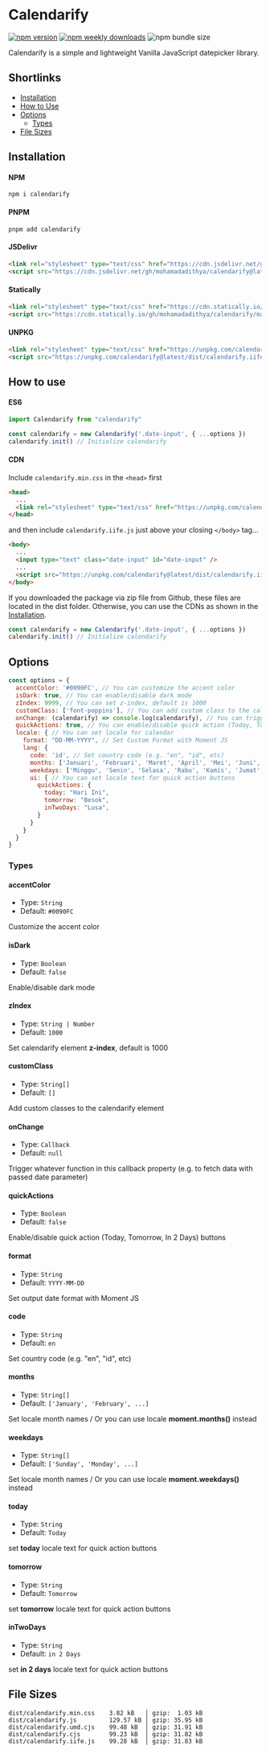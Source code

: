 # Calendarify

[![npm version](https://badge.fury.io/js/calendarify.svg)](https://badge.fury.io/js/calendarify)
[![npm weekly downloads](https://img.shields.io/npm/dw/calendarify.svg)](https://www.npmjs.com/package/calendarify)
![npm bundle size](https://img.shields.io/bundlephobia/minzip/calendarify)

Calendarify is a simple and lightweight Vanilla JavaScript datepicker library.

## Shortlinks

* [Installation](#installation)
* [How to Use](#how-to-use)
* [Options](#options)
  * [Types](#types)
* [File Sizes](#file-sizes)

## Installation

#### NPM

```shell
npm i calendarify
```

#### PNPM

```shell
pnpm add calendarify
```

#### JSDelivr

```html
<link rel="stylesheet" type="text/css" href="https://cdn.jsdelivr.net/gh/mohamadadithya/calendarify@latest/dist/calendarify.min.css">
<script src="https://cdn.jsdelivr.net/gh/mohamadadithya/calendarify@latest/dist/calendarify.iife.js"></script>
```

#### Statically

```html
<link rel="stylesheet" type="text/css" href="https://cdn.statically.io/gh/mohamadadithya/calendarify/master/dist/calendarify.min.css">
<script src="https://cdn.statically.io/gh/mohamadadithya/calendarify/master/dist/calendarify.iife.js"></script>
```

#### UNPKG

```html
<link rel="stylesheet" type="text/css" href="https://unpkg.com/calendarify@latest/dist/calendarify.min.css">
<script src="https://unpkg.com/calendarify@latest/dist/calendarify.iife.js"></script>
```

## How to use

#### ES6
```javascript
import Calendarify from "calendarify"

const calendarify = new Calendarify('.date-input', { ...options })
calendarify.init() // Initialize calendarify
```

#### CDN
Include `calendarify.min.css` in the `<head>` first

```html
<head>
  ...
  <link rel="stylesheet" type="text/css" href="https://unpkg.com/calendarify@latest/dist/calendarify.min.css" />
</head>
```

and then include `calendarify.iife.js` just above your closing `</body>` tag...

```html
<body>
  ...
  <input type="text" class="date-input" id="date-input" />
  ...
  <script src="https://unpkg.com/calendarify@latest/dist/calendarify.iife.js"></script>
</body>
```

If you downloaded the package via zip file from Github, these files are located in the dist folder. Otherwise, you can use the CDNs as shown in the [Installation](#installation).

```javascript
const calendarify = new Calendarify('.date-input', { ...options })
calendarify.init() // Initialize calendarify
```

## Options

```javascript
const options = {
  accentColor: '#0090FC', // You can customize the accent color
  isDark: true, // You can enable/disable dark mode
  zIndex: 9999, // You can set z-index, default is 1000
  customClass: ['font-poppins'], // You can add custom class to the calendarify element
  onChange: (calendarify) => console.log(calendarify), // You can trigger whatever function in this callback property (e.g. to fetch data with passed date parameter)
  quickActions: true, // You can enable/disable quick action (Today, Tomorrow, In 2 Days) buttons
  locale: { // You can set locale for calendar
    format: "DD-MM-YYYY", // Set Custom Format with Moment JS
    lang: {
      code: 'id', // Set country code (e.g. "en", "id", etc)
      months: ['Januari', 'Februari', 'Maret', 'April', 'Mei', 'Juni', 'Juli', 'Agustus', 'September', 'Oktober', 'November', 'Desember'], // Or you can use locale moment.months instead
      weekdays: ['Minggu', 'Senin', 'Selasa', 'Rabu', 'Kamis', 'Jumat', 'Sabtu'], // Or you can use locale moment.weekdays instead
      ui: { // You can set locale text for quick action buttons
        quickActions: {
          today: "Hari Ini",
          tomorrow: "Besok",
          inTwoDays: "Lusa",
        }
      }
    }
  }
}
```

### Types

#### accentColor

* Type: `String`
* Default: `#0090FC`

Customize the accent color

#### isDark

* Type: `Boolean`
* Default: `false`

Enable/disable dark mode

#### zIndex

* Type: `String | Number`
* Default: `1000`

Set calendarify element **z-index**, default is 1000

#### customClass

* Type: `String[]`
* Default: `[]`

Add custom classes to the calendarify element

#### onChange

* Type: `Callback`
* Default: `null`

Trigger whatever function in this callback property (e.g. to fetch data with passed date parameter)

#### quickActions

* Type: `Boolean`
* Default: `false`

Enable/disable quick action (Today, Tomorrow, In 2 Days) buttons

#### format

* Type: `String`
* Default: `YYYY-MM-DD`

Set output date format with Moment JS

#### code

* Type: `String`
* Default: `en`

Set country code (e.g. "en", "id", etc)

#### months

* Type: `String[]`
* Default: `['January', 'February', ...]`

Set locale month names / Or you can use locale **moment.months()** instead

#### weekdays

* Type: `String[]`
* Default: `['Sunday', 'Monday', ...]`

Set locale month names / Or you can use locale **moment.weekdays()** instead

#### today

* Type: `String`
* Default: `Today`

set **today** locale text for quick action buttons

#### tomorrow

* Type: `String`
* Default: `Tomorrow`

set **tomorrow** locale text for quick action buttons

#### inTwoDays

* Type: `String`
* Default: `in 2 Days`

set **in 2 days** locale text for quick action buttons

## File Sizes

```shell
dist/calendarify.min.css    3.82 kB   │ gzip:  1.03 kB
dist/calendarify.js         129.57 kB │ gzip: 35.95 kB
dist/calendarify.umd.cjs    99.48 kB  │ gzip: 31.91 kB
dist/calendarify.cjs        99.23 kB  │ gzip: 31.82 kB
dist/calendarify.iife.js    99.28 kB  │ gzip: 31.83 kB
```